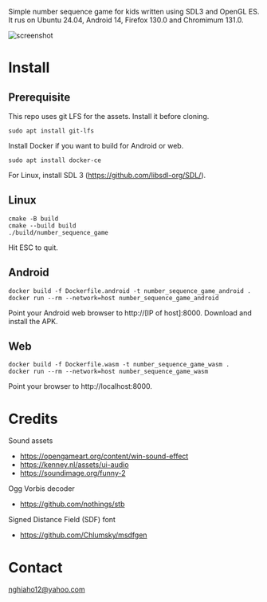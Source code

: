 Simple number sequence game for kids written using SDL3 and OpenGL ES.
It rus on Ubuntu 24.04, Android 14, Firefox 130.0 and Chromimum 131.0.

![screenshot](screenshot.png)

# Install
## Prerequisite
This repo uses git LFS for the assets. Install it before cloning.
```
sudo apt install git-lfs
```

Install Docker if you want to build for Android or web.
```
sudo apt install docker-ce
```

For Linux, install SDL 3 (https://github.com/libsdl-org/SDL/).

## Linux
```
cmake -B build
cmake --build build
./build/number_sequence_game
```

Hit ESC to quit.

## Android
```
docker build -f Dockerfile.android -t number_sequence_game_android .
docker run --rm --network=host number_sequence_game_android
```

Point your Android web browser to http://[IP of host]:8000. Download and install the APK.

## Web
```
docker build -f Dockerfile.wasm -t number_sequence_game_wasm .
docker run --rm --network=host number_sequence_game_wasm
```

Point your browser to http://localhost:8000.

# Credits
Sound assets 
- https://opengameart.org/content/win-sound-effect
- https://kenney.nl/assets/ui-audio
- https://soundimage.org/funny-2

Ogg Vorbis decoder
- https://github.com/nothings/stb

Signed Distance Field (SDF) font
- https://github.com/Chlumsky/msdfgen

# Contact
nghiaho12@yahoo.com
